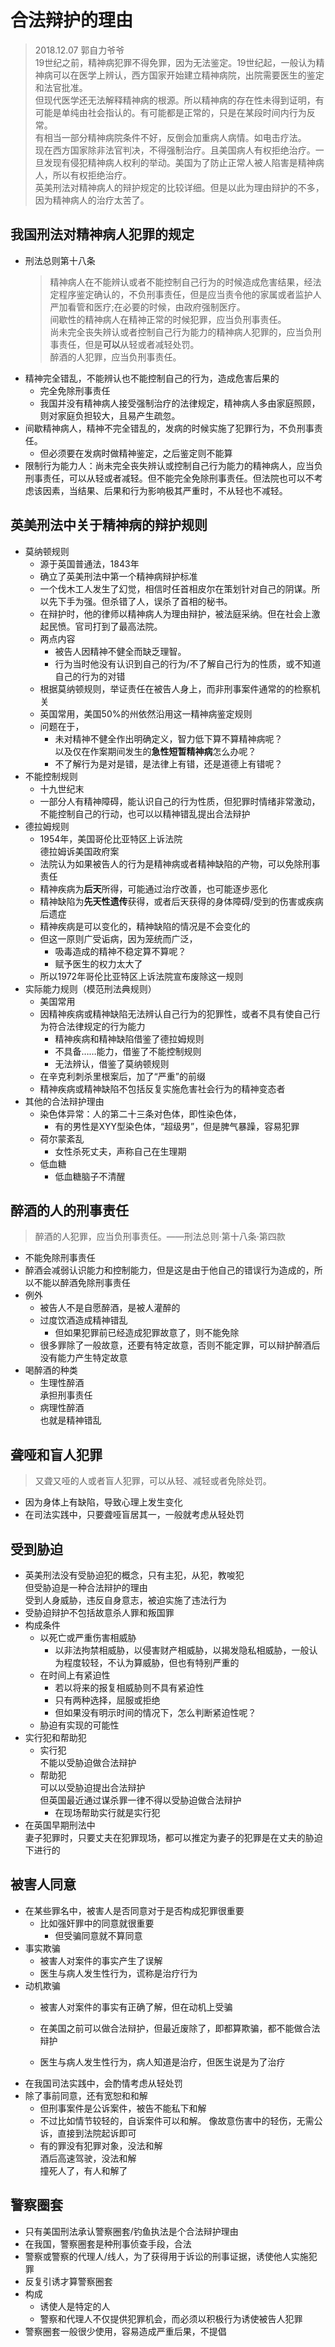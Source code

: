 # 合法辩护的理由
> 2018.12.07 郭自力爷爷    
> 19世纪之前，精神病犯罪不得免罪，因为无法鉴定。19世纪起，一般认为精神病可以在医学上辨认，西方国家开始建立精神病院，出院需要医生的鉴定和法官批准。  
但现代医学还无法解释精神病的根源。所以精神病的存在性未得到证明，有可能是单纯由社会指认的。有可能都是正常的，只是在某段时间内行为反常。    
> 有相当一部分精神病院条件不好，反倒会加重病人病情。如电击疗法。  
> 现在西方国家除非法官判决，不得强制治疗。且美国病人有权拒绝治疗。一旦发现有侵犯精神病人权利的举动。美国为了防止正常人被人陷害是精神病人，所以有权拒绝治疗。  
英美刑法对精神病人的辩护规定的比较详细。但是以此为理由辩护的不多，因为精神病人的治疗太苦了。

## 我国刑法对精神病人犯罪的规定
* 刑法总则第十八条  
    > 精神病人在不能辨认或者不能控制自己行为的时候造成危害结果，经法定程序鉴定确认的，不负刑事责任，但是应当责令他的家属或者监护人严加看管和医疗;在必要的时候，由政府强制医疗。  
    间歇性的精神病人在精神正常的时候犯罪，应当负刑事责任。  
    尚未完全丧失辨认或者控制自己行为能力的精神病人犯罪的，应当负刑事责任，但是**可以**从轻或者减轻处罚。  
    醉酒的人犯罪，应当负刑事责任。
* 精神完全错乱，不能辨认也不能控制自己的行为，造成危害后果的  
    * 完全免除刑事责任  
    * 我国并没有精神病人接受强制治疗的法律规定，精神病人多由家庭照顾，则对家庭负担较大，且易产生疏忽。  
* 间歇精神病人，精神不完全错乱的，发病的时候实施了犯罪行为，不负刑事责任。  
    * 但必须要在发病时做精神鉴定，之后鉴定则不能算  
* 限制行为能力人：尚未完全丧失辨认或控制自己行为能力的精神病人，应当负刑事责任，可以从轻或者减轻。但不能完全免除刑事责任。但法院也可以不考虑该因素，当结果、后果和行为影响极其严重时，不从轻也不减轻。  

## 英美刑法中关于精神病的辩护规则  
* 莫纳顿规则  
    * 源于英国普通法，1843年  
    * 确立了英美刑法中第一个精神病辩护标准  
    * 一个伐木工人发生了幻觉，相信时任首相皮尔在策划针对自己的阴谋。所以先下手为强。但杀错了人，误杀了首相的秘书。  
    * 在辩护时，他的律师以精神病人为理由辩护，被法庭采纳。但在社会上激起民愤。官司打到了最高法院。  
    * 两点内容    
        * 被告人因精神不健全而缺乏理智。  
        * 行为当时他没有认识到自己的行为/不了解自己行为的性质，或不知道自己的行为的对错  
    * 根据莫纳顿规则，举证责任在被告人身上，而非刑事案件通常的的检察机关   
    * 英国常用，美国50%的州依然沿用这一精神病鉴定规则
    * 问题在于，
        * 未对精神不健全作出明确定义，智力低下算不算精神病呢？  
            以及仅在作案期间发生的**急性短暂精神病**怎么办呢？  
        * 不了解行为是对是错，是法律上有错，还是道德上有错呢？  
* 不能控制规则  
    * 十九世纪末  
    * 一部分人有精神障碍，能认识自己的行为性质，但犯罪时情绪非常激动，不能控制自己的行动，也可以以精神错乱提出合法辩护  
* 德拉姆规则  
    * 1954年，美国哥伦比亚特区上诉法院  
        德拉姆诉美国政府案  
    * 法院认为如果被告人的行为是精神病或者精神缺陷的产物，可以免除刑事责任  
    * 精神疾病为**后天**所得，可能通过治疗改善，也可能逐步恶化    
    * 精神缺陷为**先天性遗传**获得，或者后天获得的身体障碍/受到的伤害或疾病后遗症  
    * 精神疾病是可以变化的，精神缺陷的情况是不会变化的  
    * 但这一原则广受诟病，因为笼统而广泛，
        * 吸毒造成的精神不稳定算不算呢？  
        * 赋予医生的权力太大了  
    * 所以1972年哥伦比亚特区上诉法院宣布废除这一规则  
* 实际能力规则（模范刑法典规则）  
    * 美国常用  
    * 因精神疾病或精神缺陷无法辨认自己行为的犯罪性，或者不具有使自己行为符合法律规定的行为能力
        * 精神疾病和精神缺陷借鉴了德拉姆规则  
        * 不具备……能力，借鉴了不能控制规则  
        * 无法辨认，借鉴了莫纳顿规则  
    * 在辛克利刺杀里根案后，加了“严重”的前缀   
    * 精神疾病或精神缺陷不包括反复实施危害社会行为的精神变态者  
* 其他的合法辩护理由  
    * 染色体异常：人的第二十三条对色体，即性染色体，
        * 有的男性是XYY型染色体，“超级男”，但是脾气暴躁，容易犯罪  
    * 荷尔蒙紊乱  
        * 女性杀死丈夫，声称自己在生理期  
    * 低血糖
        * 低血糖脑子不清醒  

## 醉酒的人的刑事责任  
> 醉酒的人犯罪，应当负刑事责任。——刑法总则·第十八条·第四款  
* 不能免除刑事责任  
* 醉酒会减弱认识能力和控制能力，但是这是由于他自己的错误行为造成的，所以不能以醉酒免除刑事责任  
* 例外  
    * 被告人不是自愿醉酒，是被人灌醉的  
    * 过度饮酒造成精神错乱  
        * 但如果犯罪前已经造成犯罪故意了，则不能免除  
    * 很多罪除了一般故意，还要有特定故意，否则不能定罪，可以辩护醉酒后没有能力产生特定故意  
* 喝醉酒的种类  
    * 生理性醉酒  
        承担刑事责任  
    * 病理性醉酒  
        也就是精神错乱  

## 聋哑和盲人犯罪  
> 又聋又哑的人或者盲人犯罪，可以从轻、减轻或者免除处罚。
* 因为身体上有缺陷，导致心理上发生变化  
* 在司法实践中，只要聋哑盲居其一，一般就考虑从轻处罚  
## 受到胁迫
* 英美刑法没有受胁迫犯的概念，只有主犯，从犯，教唆犯    
    但受胁迫是一种合法辩护的理由  
    受到人身威胁，违反自身意志，被迫实施了违法行为  
* 受胁迫辩护不包括故意杀人罪和叛国罪  
* 构成条件  
    * 以死亡或严重伤害相威胁  
        * 以非法拘禁相威胁，以侵害财产相威胁，以揭发隐私相威胁，一般认为程度较轻，不认为算威胁，但也有特别严重的  
    * 在时间上有紧迫性  
        * 若以将来的报复相威胁则不具有紧迫性  
        * 只有两种选择，屈服或拒绝  
        * 但如果没有明示时间的情况下，怎么判断紧迫性呢？  
    * 胁迫有实现的可能性  
* 实行犯和帮助犯  
    * 实行犯  
        不能以受胁迫做合法辩护  
    * 帮助犯  
        可以以受胁迫提出合法辩护  
        但英国最近通过谋杀罪一律不得以受胁迫做合法辩护   
        * 在现场帮助实行就是实行犯  
* 在英国早期刑法中  
    妻子犯罪时，只要丈夫在犯罪现场，都可以推定为妻子的犯罪是在丈夫的胁迫下进行的   
## 被害人同意  
* 在某些罪名中，被害人是否同意对于是否构成犯罪很重要  
    * 比如强奸罪中的同意就很重要    
        * 但受骗同意就不算同意  
* 事实欺骗  
    * 被害人对案件的事实产生了误解 
    * 医生与病人发生性行为，谎称是治疗行为  
* 动机欺骗  
    * 被害人对案件的事实有正确了解，但在动机上受骗  
   
    * 在美国之前可以做合法辩护，但最近废除了，即都算欺骗，都不能做合法辩护  
    * 医生与病人发生性行为，病人知道是治疗，但医生说是为了治疗        
* 在我国司法实践中，会酌情考虑从轻处罚  
* 除了事前同意，还有宽恕和和解  
    * 但刑事案件是公诉案件，被告不能私下和解  
    * 不过比如情节较轻的，自诉案件可以和解。
        像故意伤害中的轻伤，无需公诉，直接到法院起诉即可  
    * 有的罪没有犯罪对象，没法和解  
        酒后高速驾驶，没法和解  
        撞死人了，有人和解了  
## 警察圈套  
* 只有美国刑法承认警察圈套/钓鱼执法是个合法辩护理由  
* 在我国，警察圈套是种刑事侦查手段，合法  
* 警察或警察的代理人/线人，为了获得用于诉讼的刑事证据，诱使他人实施犯罪  
* 反复引诱才算警察圈套  
* 构成  
    * 诱使人是特定的人
    * 警察和代理人不仅提供犯罪机会，而必须以积极行为诱使被告人犯罪   
* 警察圈套一般很少使用，容易造成严重后果，不提倡  


    
